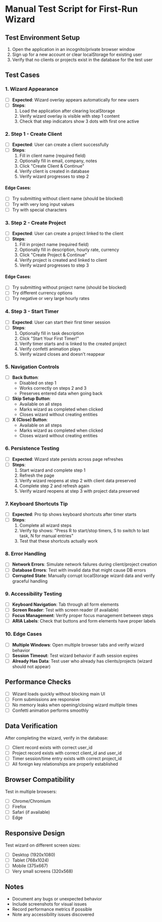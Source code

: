 # Manual Test Script for First-Run Wizard

## Test Environment Setup
1. Open the application in an incognito/private browser window
2. Sign up for a new account or clear localStorage for existing user
3. Verify that no clients or projects exist in the database for the test user

## Test Cases

### 1. Wizard Appearance
- [ ] **Expected**: Wizard overlay appears automatically for new users
- [ ] **Steps**: 
  1. Load the application after clearing localStorage
  2. Verify wizard overlay is visible with step 1 content
  3. Check that step indicators show 3 dots with first one active

### 2. Step 1 - Create Client
- [ ] **Expected**: User can create a client successfully
- [ ] **Steps**:
  1. Fill in client name (required field)
  2. Optionally fill in email, company, notes
  3. Click "Create Client & Continue"
  4. Verify client is created in database
  5. Verify wizard progresses to step 2

#### Edge Cases:
- [ ] Try submitting without client name (should be blocked)
- [ ] Try with very long input values
- [ ] Try with special characters

### 3. Step 2 - Create Project
- [ ] **Expected**: User can create a project linked to the client
- [ ] **Steps**:
  1. Fill in project name (required field)
  2. Optionally fill in description, hourly rate, currency
  3. Click "Create Project & Continue"
  4. Verify project is created and linked to client
  5. Verify wizard progresses to step 3

#### Edge Cases:
- [ ] Try submitting without project name (should be blocked)
- [ ] Try different currency options
- [ ] Try negative or very large hourly rates

### 4. Step 3 - Start Timer
- [ ] **Expected**: User can start their first timer session
- [ ] **Steps**:
  1. Optionally fill in task description
  2. Click "Start Your First Timer!"
  3. Verify timer starts and is linked to the created project
  4. Verify confetti animation plays
  5. Verify wizard closes and doesn't reappear

### 5. Navigation Controls
- [ ] **Back Button**: 
  - Disabled on step 1
  - Works correctly on steps 2 and 3
  - Preserves entered data when going back
- [ ] **Skip Setup Button**: 
  - Available on all steps
  - Marks wizard as completed when clicked
  - Closes wizard without creating entities
- [ ] **X (Close) Button**:
  - Available on all steps  
  - Marks wizard as completed when clicked
  - Closes wizard without creating entities

### 6. Persistence Testing
- [ ] **Expected**: Wizard state persists across page refreshes
- [ ] **Steps**:
  1. Start wizard and complete step 1
  2. Refresh the page
  3. Verify wizard reopens at step 2 with client data preserved
  4. Complete step 2 and refresh again
  5. Verify wizard reopens at step 3 with project data preserved

### 7. Keyboard Shortcuts Tip
- [ ] **Expected**: Pro tip shows keyboard shortcuts after timer starts
- [ ] **Steps**:
  1. Complete all wizard steps
  2. Verify tip shows: "Press R to start/stop timers, S to switch to last task, N for manual entries"
  3. Test that these shortcuts actually work

### 8. Error Handling
- [ ] **Network Errors**: Simulate network failures during client/project creation
- [ ] **Database Errors**: Test with invalid data that might cause DB errors
- [ ] **Corrupted State**: Manually corrupt localStorage wizard data and verify graceful handling

### 9. Accessibility Testing
- [ ] **Keyboard Navigation**: Tab through all form elements
- [ ] **Screen Reader**: Test with screen reader (if available)
- [ ] **Focus Management**: Verify proper focus management between steps
- [ ] **ARIA Labels**: Check that buttons and form elements have proper labels

### 10. Edge Cases
- [ ] **Multiple Windows**: Open multiple browser tabs and verify wizard behavior
- [ ] **Session Timeout**: Test wizard behavior if auth session expires
- [ ] **Already Has Data**: Test user who already has clients/projects (wizard should not appear)

## Performance Checks
- [ ] Wizard loads quickly without blocking main UI
- [ ] Form submissions are responsive
- [ ] No memory leaks when opening/closing wizard multiple times
- [ ] Confetti animation performs smoothly

## Data Verification
After completing the wizard, verify in the database:
- [ ] Client record exists with correct user_id
- [ ] Project record exists with correct client_id and user_id
- [ ] Timer session/time entry exists with correct project_id
- [ ] All foreign key relationships are properly established

## Browser Compatibility
Test in multiple browsers:
- [ ] Chrome/Chromium
- [ ] Firefox  
- [ ] Safari (if available)
- [ ] Edge

## Responsive Design
Test wizard on different screen sizes:
- [ ] Desktop (1920x1080)
- [ ] Tablet (768x1024)
- [ ] Mobile (375x667)
- [ ] Very small screens (320x568)

## Notes
- Document any bugs or unexpected behavior
- Include screenshots for visual issues
- Record performance metrics if possible
- Note any accessibility issues discovered